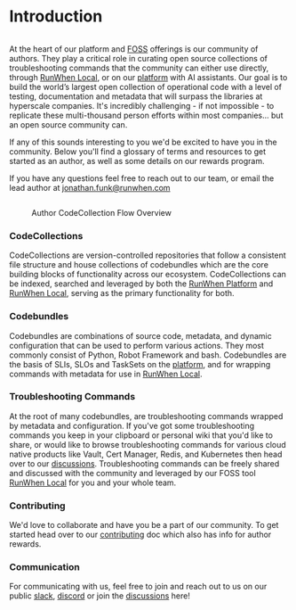 # Introduction

<figure><img src="../.gitbook/assets/RW_Authors_Asset.png" alt=""><figcaption></figcaption></figure>

At the heart of our platform and [FOSS](https://en.wikipedia.org/wiki/Free\_and\_open-source\_software) offerings is our community of authors. They play a critical role in curating open source collections of troubleshooting commands that the community can either use directly, through [RunWhen Local](https://docs.runwhen.com/public/runwhen-local/introduction-runwhen-local), or on our [platform](https://docs.runwhen.com/public/runwhen-platform/getting-started-with-runwhen-platform) with AI assistants. Our goal is to build the world’s largest open collection of operational code with a level of testing, documentation and metadata that will surpass the libraries at hyperscale companies. It's incredibly challenging - if not impossible - to replicate these multi-thousand person efforts within most companies… but an open source community can.

If any of this sounds interesting to you we'd be excited to have you in the community. Below you'll find a glossary of terms and resources to get started as an author, as well as some details on our rewards program.

If you have any questions feel free to reach out to our team, or email the lead author at [jonathan.funk@runwhen.com](mailto:jonathan.funk@runwhen.com)

<figure><img src="../.gitbook/assets/Screenshot 2023-08-10 135428 (1).png" alt=""><figcaption><p>Author CodeCollection Flow Overview</p></figcaption></figure>

### CodeCollections

CodeCollections are version-controlled repositories that follow a consistent file structure and house collections of codebundles which are the core building blocks of functionality across our ecosystem. CodeCollections can be indexed, searched and leveraged by both the [RunWhen Platform](https://docs.runwhen.com/public/runwhen-platform/getting-started-with-runwhen-platform) and [RunWhen Local](https://docs.runwhen.com/public/runwhen-local/introduction-runwhen-local), serving as the primary functionality for both.

### Codebundles

Codebundles are combinations of source code, metadata, and dynamic configuration that can be used to perform various actions. They most commonly consist of Python, Robot Framework and bash. Codebundles are the basis of SLIs, SLOs and TaskSets on the [platform](https://docs.runwhen.com/public/runwhen-platform/getting-started-with-runwhen-platform), and for wrapping commands with metadata for use in [RunWhen Local](https://docs.runwhen.com/public/runwhen-local/introduction-runwhen-local).

### Troubleshooting Commands

At the root of many codebundles, are troubleshooting commands wrapped by metadata and configuration. If you've got some troubleshooting commands you keep in your clipboard or personal wiki that you'd like to share, or would like to browse troubleshooting commands for various cloud native products like Vault, Cert Manager, Redis, and Kubernetes then head over to our [discussions](https://github.com/orgs/runwhen-contrib/discussions). Troubleshooting commands can be freely shared and discussed with the community and leveraged by our FOSS tool [RunWhen Local](https://docs.runwhen.com/public/runwhen-local/introduction-runwhen-local) for you and your whole team.

### Contributing

We'd love to collaborate and have you be a part of our community. To get started head over to our [contributing](contributing.md) doc which also has info for author rewards.

### Communication

For communicating with us, feel free to join and reach out to us on our public [slack](https://runwhen.slack.com/), [discord](https://discord.gg/Ut7Ws4rm8Q) or join the [discussions](https://github.com/orgs/runwhen-contrib/discussions) here!





